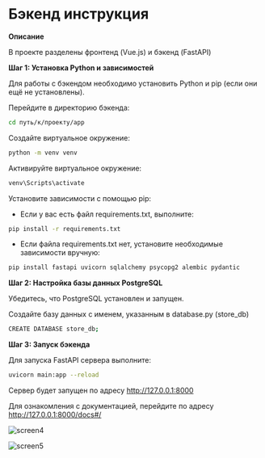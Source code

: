 # Бэкенд инструкция

**Описание**

В проекте разделены фронтенд (Vue.js) и бэкенд (FastAPI)

**Шаг 1: Установка Python и зависимостей**

Для работы с бэкендом необходимо установить Python и pip (если они ещё не установлены).

Перейдите в директорию бэкенда:
```sh
cd путь/к/проекту/app
```

Создайте виртуальное окружение:
```sh
python -m venv venv
```

Активируйте виртуальное окружение:
```sh
venv\Scripts\activate
```

Установите зависимости с помощью pip:
- Если у вас есть файл requirements.txt, выполните:
```sh
pip install -r requirements.txt
```

- Если файла requirements.txt нет, установите необходимые зависимости вручную:
```sh
pip install fastapi uvicorn sqlalchemy psycopg2 alembic pydantic
```

**Шаг 2: Настройка базы данных PostgreSQL**

Убедитесь, что PostgreSQL установлен и запущен.

Создайте базу данных с именем, указанным в database.py (store_db)

```sh
CREATE DATABASE store_db;
```

**Шаг 3: Запуск бэкенда**

Для запуска FastAPI сервера выполните:
```sh
uvicorn main:app --reload
```
Сервер будет запущен по адресу http://127.0.0.1:8000

Для ознакомления с документацией, перейдите по адресу http://127.0.0.1:8000/docs#/

![screen4](https://github.com/user-attachments/assets/6264f467-3fed-45f7-a47d-c9c8de9d5489)

![screen5](https://github.com/user-attachments/assets/902f6115-b819-4e07-b43f-7013e3b74c5f)
